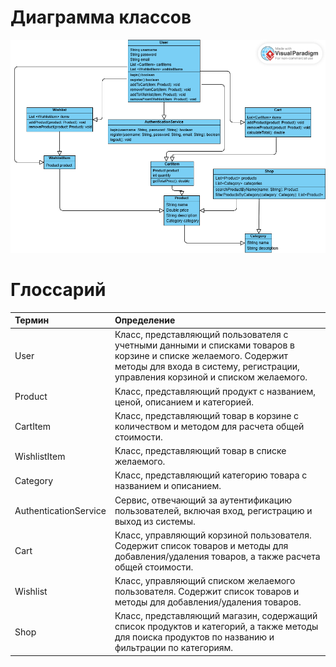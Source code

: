 # Диаграмма классов  

![Диаграмма классов](https://github.com/vladmoiseev/Vshop/blob/master/diagrams/img/class.png)

# Глоссарий

| Термин                   | Определение                                                                                       |
|:------------------------|:--------------------------------------------------------------------------------------------------|
| User                     | Класс, представляющий пользователя с учетными данными и списками товаров в корзине и списке желаемого. Содержит методы для входа в систему, регистрации, управления корзиной и списком желаемого. |
| Product                  | Класс, представляющий продукт с названием, ценой, описанием и категорией.                        |
| CartItem                 | Класс, представляющий товар в корзине с количеством и методом для расчета общей стоимости.        |
| WishlistItem             | Класс, представляющий товар в списке желаемого.                                                  |
| Category                 | Класс, представляющий категорию товара с названием и описанием.                                   |
| AuthenticationService    | Сервис, отвечающий за аутентификацию пользователей, включая вход, регистрацию и выход из системы. |
| Cart                     | Класс, управляющий корзиной пользователя. Содержит список товаров и методы для добавления/удаления товаров, а также расчета общей стоимости. |
| Wishlist                 | Класс, управляющий списком желаемого пользователя. Содержит список товаров и методы для добавления/удаления товаров. |
| Shop                     | Класс, представляющий магазин, содержащий список продуктов и категорий, а также методы для поиска продуктов по названию и фильтрации по категориям. |
